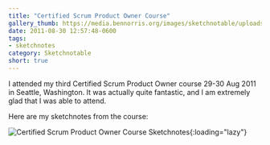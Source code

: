 ```yaml
---
title: "Certified Scrum Product Owner Course"
gallery_thumb: https://media.bennorris.org/images/sketchnotable/uploads/2021/346823161f.jpg
date: 2011-08-30 12:57:48-0600
tags:
- sketchnotes
category: Sketchnotable
short: true
---
```


I attended my third Certified Scrum Product Owner course 29-30 Aug 2011 in Seattle, Washington. It was actually quite fantastic, and I am extremely glad that I was able to attend.

Here are my sketchnotes from the course:

![Certified Scrum Product Owner Course Sketchnotes](https://media.bennorris.org/images/sketchnotable/uploads/2021/346823161f.jpg){:loading="lazy"}
